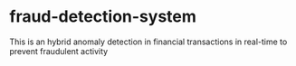 # fraud-detection-system
This is an hybrid anomaly detection in financial transactions in real-time to prevent fraudulent activity
